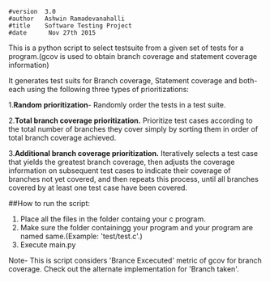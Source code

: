 	#version  3.0
	#author   Ashwin Ramadevanahalli
	#title    Software Testing Project
	#date	   Nov 27th 2015

This is a python script to select testsuite from a given set of tests for a program.(gcov is used to obtain branch coverage and statement coverage information)

It generates test suits for Branch coverage, Statement coverage and both-each using the following three types of prioritizations:

1.**Random prioritization**- Randomly order the tests in a test suite.


2.**Total branch coverage prioritization.** Prioritize test cases according to the total number of branches they cover simply by sorting them in order of total branch coverage achieved.


3.**Additional branch coverage prioritization.** Iteratively selects a test case that yields the greatest branch coverage, then adjusts the coverage information on subsequent test cases to indicate their coverage of branches not yet covered, and then repeats this process, until all branches covered by at least one test case have been covered.  

##How to run the script:
1. Place all the files in the folder containg your c program.
2. Make sure the folder containingg your program and your program are named same.(Example: 'test/test.c'.)
3. Execute main.py


Note- This is script considers 'Brance Excecuted' metric of gcov for branch coverage. Check out the alternate implementation for 'Branch taken'. 
